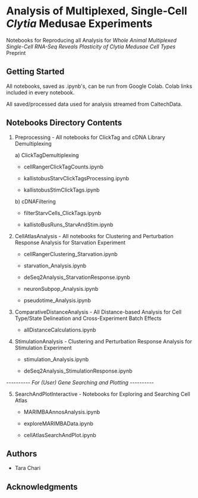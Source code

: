 # Analysis of Multiplexed, Single-Cell *Clytia* Medusae Experiments
Notebooks for Reproducing all Analysis for *Whole Animal Multiplexed Single-Cell RNA-Seq Reveals Plasticity of *Clytia* Medusae Cell Types* Preprint

## Getting Started

All notebooks, saved as .ipynb's, can be run from Google Colab. Colab links included in every notebook.

All saved/processed data used for analysis streamed from CaltechData.

## Notebooks Directory Contents

1) Preprocessing - All notebooks for ClickTag and cDNA Library Demultiplexing

    a) ClickTagDemultiplexing
    
      * cellRangerClickTagCounts.ipynb
      
      * kallistobusStarvClickTagsProcessing.ipynb
      
      * kallistobusStimClickTags.ipynb
    
    b) cDNAFiltering
    
      * filterStarvCells_ClickTags.ipynb
      
      * kallistoBusRuns_StarvAndStim.ipynb
	
2) CellAtlasAnalysis  - All notebooks for Clustering and Perturbation Response Analysis for Starvation Experiment

    * cellRangerClustering_Starvation.ipynb
    
    * starvation_Analysis.ipynb
    
    * deSeq2Analysis_StarvationResponse.ipynb
    
    * neuronSubpop_Analysis.ipynb
    
    * pseudotime_Analysis.ipynb
    
    
3) ComparativeDistanceAnalysis - All Distance-based Analysis for Cell Type/State Delineation and Cross-Experiment Batch Effects
  
    * allDistanceCalculations.ipynb
 
4) StimulationAnalysis - Clustering and Perturbation Response Analysis for Stimulation Experiment

    * stimulation_Analysis.ipynb
    
    * deSeq2Analysis_StimulationResponse.ipynb
   
   
*---------- For (User) Gene Searching and Plotting ----------*

5) SearchAndPlotInteractive - Notebooks for Exploring and Searching Cell Atlas

    * MARIMBAAnnosAnalysis.ipynb
    
    * exploreMARIMBAData.ipynb
    
    * cellAtlasSearchAndPlot.ipynb




## Authors

* Tara Chari



## Acknowledgments







